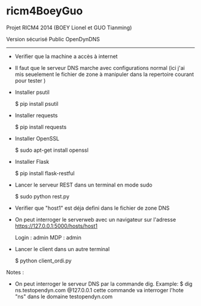 ricm4BoeyGuo
============

Projet RICM4 2014 (BOEY Lionel et GUO Tianming)

Version sécurisé Public OpenDynDNS
**********************************

- Verifier que la machine a accès à internet

- Il faut que le serveur DNS marche avec configurations normal (ici j'ai mis seuelement le fichier de zone à manipuler dans la repertoire courant pour tester )

- Installer psutil

    $ pip install psutil
	
- Installer requests
	
    $ pip install requests
	
- Installer OpenSSL

    $ sudo apt-get install openssl

- Installer Flask

    $ pip install flask-restful
      
- Lancer le serveur REST dans un terminal en mode sudo

    $ sudo python rest.py
    
- Verifier que "host1" est déja defini dans le fichier de zone DNS
      
- On peut interroger le serverweb avec un navigateur sur l'adresse https://127.0.0.1:5000/hosts/host1

    Login : admin     MDP : admin
      
- Lancer le client dans un autre terminal
    
    $ python client_ordi.py

Notes : 

+ On peut interroger le serveur DNS par la commande dig. Example:
    $ dig ns.testopendyn.com @127.0.0.1
    cette commande va interroger l'hote "ns" dans le domaine testopendyn.com